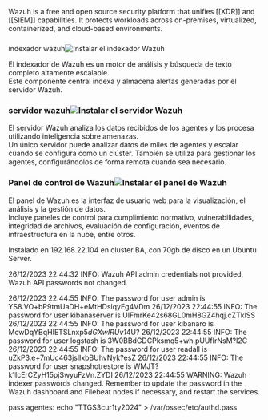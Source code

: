 Wazuh is a free and open source security platform that unifies [[XDR]] and [[SIEM]] capabilities. It protects workloads across on-premises, virtualized, containerized, and cloud-based environments. 

###   
indexador wazuh![Instalar el indexador Wazuh](https://wazuh.com/wp-content/themes/wazuh-v3/assets/images/install/wazuh-indexer.png)

El indexador de Wazuh es un motor de análisis y búsqueda de texto completo altamente escalable.  
Este componente central indexa y almacena alertas generadas por el servidor Wazuh.

### servidor wazuh![Instalar el servidor Wazuh](https://wazuh.com/wp-content/themes/wazuh-v3/assets/images/install/wazuh-server.png)

El servidor Wazuh analiza los datos recibidos de los agentes y los procesa utilizando inteligencia sobre amenazas.  
Un único servidor puede analizar datos de miles de agentes y escalar cuando se configura como un clúster. También se utiliza para gestionar los agentes, configurándolos de forma remota cuando sea necesario.

### Panel de control de Wazuh![Instalar el panel de Wazuh](https://wazuh.com/wp-content/themes/wazuh-v3/assets/images/install/wazuh-dashboard.png)

El panel de Wazuh es la interfaz de usuario web para la visualización, el análisis y la gestión de datos.  
Incluye paneles de control para cumplimiento normativo, vulnerabilidades, integridad de archivos, evaluación de configuración, eventos de infraestructura en la nube, entre otros.

Instalado en 192.168.22.104 en cluster BA, con 70gb de disco en un Ubuntu Server.

26/12/2023 22:44:32 INFO: Wazuh API admin credentials not provided, Wazuh API passwords not changed.

26/12/2023 22:44:55 INFO: The password for user admin is YS8.VO+bP9tmUaDH+eMtHDslqyEg4VDm
26/12/2023 22:44:55 INFO: The password for user kibanaserver is UIFmrKe42s68GL0mH8GZ4hqj.cZTklSS
26/12/2023 22:44:55 INFO: The password for user kibanaro is McwDqYBqHIETSLnxp5*dGXwIRUv1*4U?
26/12/2023 22:44:55 INFO: The password for user logstash is 3W0BBdGDCPksmq5+wh.pUUfIrNsM?I2C
26/12/2023 22:44:55 INFO: The password for user readall is uZkP3.e+7mUc463jslIxbBUhvNyk?esZ
26/12/2023 22:44:55 INFO: The password for user snapshotrestore is WMJT?k1IcErCZyH15pjSwyuFzVn.ZYDI
26/12/2023 22:44:55 WARNING: Wazuh indexer passwords changed. Remember to update the password in the Wazuh dashboard and Filebeat nodes if necessary, and restart the services.

pass agentes: echo "TTGS3cur1ty2024" > /var/ossec/etc/authd.pass